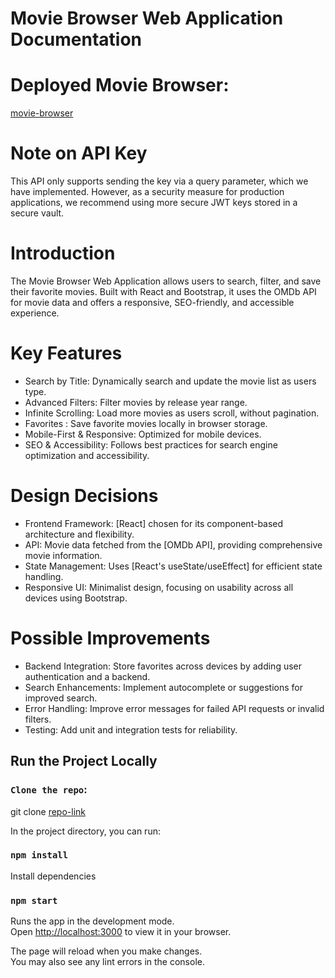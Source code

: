 # Movie Browser Web Application Documentation

# Deployed Movie Browser: 
[movie-browser](https://movie-browser-zeta.vercel.app/)

# Note on API Key
This API only supports sending the key via a query parameter, which we have implemented. However, as a security measure for production applications, we recommend using more secure JWT keys stored in a secure vault.

# Introduction

The Movie Browser Web Application allows users to search, filter, and save their favorite movies. Built with React and Bootstrap, it uses the OMDb API for movie data and offers a responsive, SEO-friendly, and accessible experience.

# Key Features

- Search by Title: Dynamically search and update the movie list as users type.
- Advanced Filters: Filter movies by release year range.
- Infinite Scrolling: Load more movies as users scroll, without pagination.
- Favorites : Save favorite movies locally in browser storage.
- Mobile-First & Responsive: Optimized for mobile devices.
- SEO & Accessibility: Follows best practices for search engine optimization and accessibility.

# Design Decisions

- Frontend Framework: [React] chosen for its component-based architecture and flexibility.
- API: Movie data fetched from the [OMDb API], providing comprehensive movie information.
- State Management: Uses [React's useState/useEffect] for efficient state handling.
- Responsive UI: Minimalist design, focusing on usability across all devices using Bootstrap.

# Possible Improvements

- Backend Integration: Store favorites across devices by adding user authentication and a backend.
- Search Enhancements: Implement autocomplete or suggestions for improved search.
- Error Handling: Improve error messages for failed API requests or invalid filters.
- Testing: Add unit and integration tests for reliability.

## Run the Project Locally

### `Clone the repo`:

git clone [repo-link](https://github.com/Tanya22bose/movie-browser.git)

In the project directory, you can run:

### `npm install`

Install dependencies

### `npm start`

Runs the app in the development mode.\
Open [http://localhost:3000](http://localhost:3000) to view it in your browser.

The page will reload when you make changes.\
You may also see any lint errors in the console.
